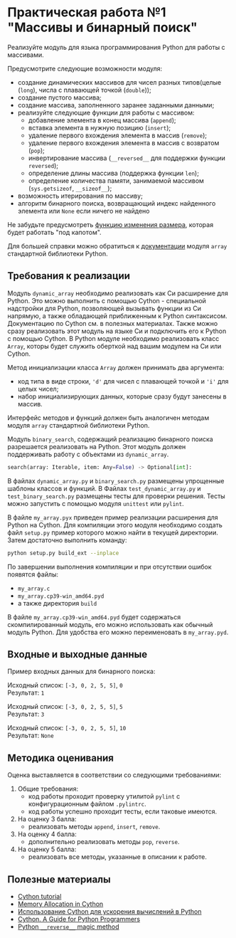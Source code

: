 # Практическая работа №1 "Массивы и бинарный поиск"

Реализуйте модуль для языка программирования Python для работы с
массивами. 

Предусмотрите следующие возможности модуля:
- создание динамических массивов для чисел разных типов(целые (`long`),
числа с плавающей точкой (`double`));
- создание пустого массива;
- создание массива, заполненного заранее заданными данными;
- реализуйте следующие функции для работы с массивом:
    - добавление элемента в конец массива (`append`);
    - вставка элемента в нужную позицию (`insert`);
    - удаление первого вхождения элемента в массив (`remove`);
    - удаление первого вхождения элемента в массив с возвратом (`pop`);
    - инвертирование массива (`__reversed__` для поддержки функции `reversed`);
    - определение длины массива (поддержка функции `len`);
    - определение количества памяти, занимаемой массивом (`sys.getsizeof`, `__sizeof__`);
- возможность итерирования по массиву;
- алгоритм бинарного поиска, возвращающий индекс найденного элемента
или `None` если ничего не найдено

Не забудьте предусмотреть
[функцию изменения размера](https://en.wikipedia.org/wiki/Dynamic_array),
которая будет работать "под капотом".

Для большей справки можно обратиться к
[документации](https://docs.python.org/3/library/array.html) модуля
`array` стандартной библиотеки Python.

##  Требования к реализации

Модуль `dynamic_array` необходимо реализовать как Си расширение для
Python. Это можно выполнить с помощью Cython - специальной надстройки
для Python, позволяющей вызывать функции из Си напрямую, а также
обладающей приближенным к Python синтаксисом. Документацию по Cython
см. в полезных материалах. Также можно сразу реализовать этот модуль на
языке Си и подключить его к Python с помощью Cython. В Python модуле
необходимо реализовать класс `Array`, которы будет служить оберткой над
вашим модулем на Си или Cython.

Метод инициализации класса `Array` должен принимать два аргумента:
- код типа в виде строки, `'d'` для чисел с плавающей точкой и `'i'`
для целых чисел;
- набор инициализирующих данных, которые сразу будут занесены в массив.

Интерфейс методов и функций должен быть аналогичен методам модуля
`array` стандартной библиотеки Python.

Модуль `binary_search`, содержащий реализацию бинарного поиска
разрешается реализовать на Python. Этот модуль должен поддерживать
работу с объектами из `dynamic_array`.

```python
search(array: Iterable, item: Any=False) -> Optional[int]:
```

В файлах `dynamic_array.py` и `binary_search.py` размещены упрощенные
шаблоны классов и функций. В Файлах `test_dynamic_array.py` и
`test_binary_search.py` размещены тесты для проверки решения. Тесты
можно запустить с помощью модуля `unittest` или `pylint`.

В файле `my_array.pyx` приведен пример реализации расширения для Python
на Cython. Для компиляции этого модуля необходимо создать файл
`setup.py` пример которого можно найти в текущей директории. Затем
достаточно выполнить команду:

```bash
python setup.py build_ext --inplace
```

По завершении выполнения компиляции и при отсутствии ошибок появятся файлы:
- `my_array.c`
- `my_array.cp39-win_amd64.pyd`
- а также директория `build`

В файле `my_array.cp39-win_amd64.pyd` будет содержаться скомпилированный
модуль, его можно использовать как обычный модуль Python. Для удобства
его можно переименовать в `my_array.pyd`.

## Входные и выходные данные

Пример входных данных для бинарного поиска:

Исходный список: ```[-3, 0, 2, 5, 5]```, ```0```<br>
Результат: ```1```<br>

Исходный список: ```[-3, 0, 2, 5, 5]```, ```5```<br>
Результат: ```3```<br>

Исходный список: ```[-3, 0, 2, 5, 5]```, ```10```<br>
Результат: ```None```<br>

## Методика оценивания

Оценка выставляется в соответствии со следующими требованиями:

1) Общие требования:
    - код работы проходит проверку утилитой `pylint` с конфигурационным
    файлом `.pylintrc`.
    - код работы успешно проходит тесты, если таковые имеются.
2) На оценку 3 балла:
    - реализовать методы `append`, `insert`, `remove`.
3) На оценку 4 балла:
    - дополнительно реализовать методы `pop`, `reverse`.
4) На оценку 5 балла:
    - реализовать все методы, указанные в описании к работе. 

## Полезные материалы

- [Cython tutorial](https://cython.readthedocs.io/en/latest/src/tutorial/cython_tutorial.html)
- [Memory Allocation in Cython](https://cython.readthedocs.io/en/latest/src/tutorial/memory_allocation.html)
- [Использование Cython для ускорения вычислений в Python](http://www.machinelearning.ru/wiki/images/5/52/Cython_Nikolaev.pdf)
- [Cython. A Guide for Python Programmers](http://www.jyguagua.com/wp-content/uploads/2017/03/OReilly.Cython-A-Guide-for-Python-Programmers.pdf)
- [Python `__reverse__` magic method](https://stackoverflow.com/questions/27638960/python-reverse-magic-method)
<!-- - [How to implement dynamic array in Python](https://www.educative.io/edpresso/how-to-implement-dynamic-array-in-python) -->
